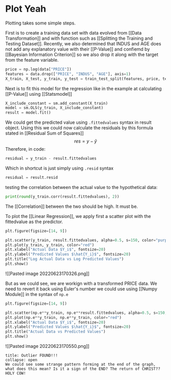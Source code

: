 # Plot Yeah
Plotting takes some simple steps. 

First is to create a training data set with data evolved from [[Data Transformation]] and with function such as [[Splitting the Training and Testing Dataset]]. Recently, we also determined that INDUS and AGE does not add any explanatory value with their [[P-Value]] and confiemd by [[Bayesian Information Criterion]] so we also drop it along with the target from the feature variable. 

```python
price = np.log(data["PRICE"])
features = data.drop(["PRICE", "INDUS", "AGE"], axis=1)
X_train, X_test, y_train, y_test = train_test_split(features, price, test_size=0.2, random_state=10)
```


Next is to fit this model for the regression like in the example at calculating [[P-Value]] using [[Statsmodel]]
```python
X_include_constant = sm.add_constant(X_train)
model = sm.OLS(y_train, X_include_constant)
result = model.fit()
```

We could get the predicted value using `.fittedvalues` syntax in result object. 
Using this we could now calculate the residuals by this formula stated in [[Residual Sum of Squares]]
$$res = y - \hat{y}$$
Therefore, in code:
```python
residual = y_train - result.fittedvalues
```

Which in shortcut is just simply using `.resid` syntax
```python
residual = result.resid
```

testing the correlation between the actual value to the hypothetical data:
```python
print(round(y_train.corr(result.fittedvalues), 2))
```
The [[Correlation]] between the two should be high. It must be. 

To plot the [[Linear Regression]], we apply first a scatter plot with the fittedvalue as the predictor.
```python
plt.figure(figsize=[14, 9])

plt.scatter(y_train, result.fittedvalues, alpha=0.5, s=150, color="purple")
plt.plot(y_train, y_train, color="red")
plt.xlabel("Actual Data $Y_i$", fontsize=20)
plt.ylabel("Predicted Values $\hat{Y_i}$", fontsize=20)
plt.title("Log Actual Data vs Log Predicted Values")
plt.show()
```
![[Pasted image 20220623170326.png]]

But as we could see, we are workign with a transformed PRICE data. We need to revert it back using Euler's number we could use using [[Numpy Module]] in the syntax of `np.e`

```python
plt.figure(figsize=[14, 9])

plt.scatter(np.e**y_train, np.e**result.fittedvalues, alpha=0.5, s=150, color="purple")
plt.plot(np.e**y_train, np.e**y_train, color="red")
plt.xlabel("Actual Data $Y_i$", fontsize=20)
plt.ylabel("Predicted Values $\hat{Y_i}$", fontsize=20)
plt.title("Actual Data vs Predicted Values")
plt.show()
```
![[Pasted image 20220623170550.png]]

```ad-Attention
title: Outlier FOUND!!!
collapse: open
We could see some strange pattern forming at the end of the graph, what does this mean? Is it a sign of the END? The return of CHRIST?? HOLY COW!

```


